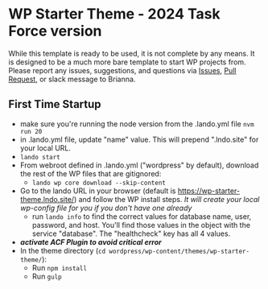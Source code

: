 # WP Starter Theme - 2024 Task Force version
While this template is ready to be used, it is not complete by any means. It is designed to be a much more bare template to start WP projects from. Please report any issues, suggestions, and questions via [Issues](https://github.com/fjorgedigital/task-force--wp-starter-theme/issues), [Pull Request](https://github.com/fjorgedigital/task-force--wp-starter-theme/pulls), or slack message to Brianna. 

## First Time Startup
- make sure you're running the node version from the .lando.yml file `nvm run 20`
- in .lando.yml file, update "name" value. This will prepend ".lndo.site" for your local URL. 
- `lando start`
- From webroot defined in .lando.yml ("wordpress" by default), download the rest of the WP files that are gitignored:
  - `lando wp core download --skip-content`
- Go to the lando URL in your browser (default is https://wp-starter-theme.lndo.site/) and follow the WP install steps. _It will create your local wp-config file for you if you don't have one already_
  - run `lando info` to find the correct values for database name, user, password, and host. You'll find those values in the object with the service "database". The "healthcheck" key has all 4 values.
- **_activate ACF Plugin to avoid critical error_**
- In the theme directory (`cd wordpress/wp-content/themes/wp-starter-theme/`):
  - Run `npm install`
  - Run `gulp`
